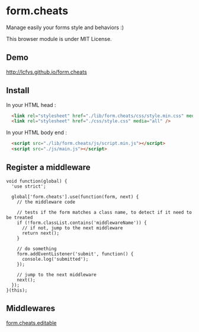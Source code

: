 form.cheats
===========

Manage easily your forms style and behaviors :)

This browser module is under MIT License.


Demo
----

http://lcfvs.github.io/form.cheats

Install
-------

In your HTML head :

```html
  <link rel="stylesheet" href="./lib/form.cheats/css/style.min.css" media="all" />
  <link rel="stylesheet" href="./css/style.css" media="all" />
```

In your HTML body end :

```html
  <script src="./lib/form.cheats/js/script.min.js"></script>
  <script src="./js/main.js"></script>
```

Register a middleware
---------------------
```JS
void function(global) {
  'use strict';

  global['form.cheats'].use(function(form, next) {
    // the middleware code

    // tests if the form matches a class name, to detect if it need to be treated
    if (!form.classList.contains('middlewareName')) {
      // if not, jump to the next middleware
      return next();
    }

    // do something
    form.addEventListener('submit', function() {
      console.log('submitted');
    });

    // jump to the next middleware
    next();
  });
}(this);
```

Middlewares
-----------
[form.cheats.editable](https://github.com/Lcfvs/form.cheats.editable)
